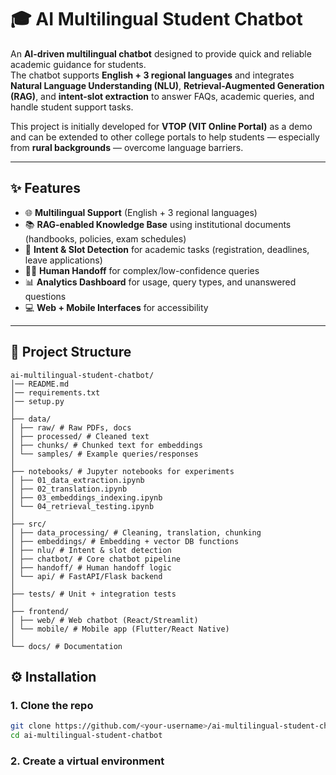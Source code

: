 # 🎓 AI Multilingual Student Chatbot

An **AI-driven multilingual chatbot** designed to provide quick and reliable academic guidance for students.  
The chatbot supports **English + 3 regional languages** and integrates **Natural Language Understanding (NLU)**, **Retrieval-Augmented Generation (RAG)**, and **intent-slot extraction** to answer FAQs, academic queries, and handle student support tasks.  

This project is initially developed for **VTOP (VIT Online Portal)** as a demo and can be extended to other college portals to help students — especially from **rural backgrounds** — overcome language barriers.

---

## ✨ Features
- 🌐 **Multilingual Support** (English + 3 regional languages)  
- 📚 **RAG-enabled Knowledge Base** using institutional documents (handbooks, policies, exam schedules)  
- 🎯 **Intent & Slot Detection** for academic tasks (registration, deadlines, leave applications)  
- 👨‍🏫 **Human Handoff** for complex/low-confidence queries  
- 📊 **Analytics Dashboard** for usage, query types, and unanswered questions  
- 💻 **Web + Mobile Interfaces** for accessibility  

---

## 📂 Project Structure

```
ai-multilingual-student-chatbot/
│── README.md
│── requirements.txt
│── setup.py
│
├── data/
│ ├── raw/ # Raw PDFs, docs
│ ├── processed/ # Cleaned text
│ ├── chunks/ # Chunked text for embeddings
│ └── samples/ # Example queries/responses
│
├── notebooks/ # Jupyter notebooks for experiments
│ ├── 01_data_extraction.ipynb
│ ├── 02_translation.ipynb
│ ├── 03_embeddings_indexing.ipynb
│ └── 04_retrieval_testing.ipynb
│
├── src/
│ ├── data_processing/ # Cleaning, translation, chunking
│ ├── embeddings/ # Embedding + vector DB functions
│ ├── nlu/ # Intent & slot detection
│ ├── chatbot/ # Core chatbot pipeline
│ ├── handoff/ # Human handoff logic
│ └── api/ # FastAPI/Flask backend
│
├── tests/ # Unit + integration tests
│
├── frontend/
│ ├── web/ # Web chatbot (React/Streamlit)
│ └── mobile/ # Mobile app (Flutter/React Native)
│
└── docs/ # Documentation
```

## ⚙️ Installation

### 1. Clone the repo
```bash
git clone https://github.com/<your-username>/ai-multilingual-student-chatbot.git
cd ai-multilingual-student-chatbot
```

### 2. Create a virtual environment